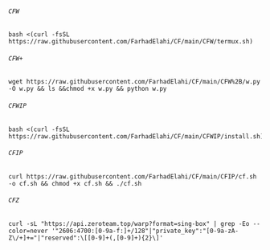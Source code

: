 ###### `CFW`
```
bash <(curl -fsSL https://raw.githubusercontent.com/FarhadElahi/CF/main/CFW/termux.sh)
```
###### `CFW+`
```
wget https://raw.githubusercontent.com/FarhadElahi/CF/main/CFW%2B/w.py -O w.py && ls &&chmod +x w.py && python w.py
```
###### `CFWIP`
```
bash <(curl -fsSL https://raw.githubusercontent.com/FarhadElahi/CF/main/CFWIP/install.sh)
```
###### `CFIP`
```
curl https://raw.githubusercontent.com/FarhadElahi/CF/main/CFIP/cf.sh -o cf.sh && chmod +x cf.sh && ./cf.sh
```
###### `CFZ`
```
curl -sL "https://api.zeroteam.top/warp?format=sing-box" | grep -Eo --color=never '"2606:4700:[0-9a-f:]+/128"|"private_key":"[0-9a-zA-Z\/+]+="|"reserved":\[[0-9]+(,[0-9]+){2}\]'
```
